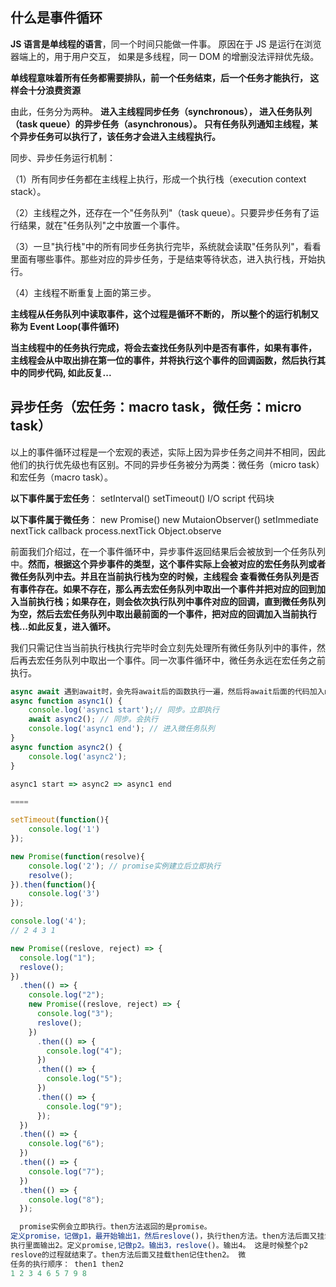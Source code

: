 ## 什么是事件循环

**JS 语言是单线程的语言**，同一个时间只能做一件事。
原因在于 JS 是运行在浏览器端上的，用于用户交互，
如果是多线程，同一 DOM 的增删没法评辩优先级。

**单线程意味着所有任务都需要排队，前一个任务结束，后一个任务才能执行，
这样会十分浪费资源**

由此，任务分为两种。
**进入主线程同步任务（synchronous），
进入任务队列（task queue）的异步任务（asynchronous）。
只有任务队列通知主线程，某个异步任务可以执行了，该任务才会进入主线程执行。**

同步、异步任务运行机制：

（1）所有同步任务都在主线程上执行，形成一个执行栈（execution context stack）。

（2）主线程之外，还存在一个"任务队列"（task queue）。只要异步任务有了运行结果，就在"任务队列"之中放置一个事件。

（3）一旦"执行栈"中的所有同步任务执行完毕，系统就会读取"任务队列"，看看里面有哪些事件。那些对应的异步任务，于是结束等待状态，进入执行栈，开始执行。

（4）主线程不断重复上面的第三步。

**主线程从任务队列中读取事件，这个过程是循环不断的，
所以整个的运行机制又称为 Event Loop(事件循环)**

**当主线程中的任务执行完成，将会去查找任务队列中是否有事件，如果有事件，
主线程会从中取出排在第一位的事件，并将执行这个事件的回调函数，然后执行其中的同步代码,
如此反复...**

## 异步任务（宏任务：macro task，微任务：micro task）

以上的事件循环过程是一个宏观的表述，实际上因为异步任务之间并不相同，因此他们的执行优先级也有区别。不同的异步任务被分为两类：微任务（micro task）和宏任务（macro task）。

**以下事件属于宏任务**：
setInterval()
setTimeout()
I/O
script 代码块

**以下事件属于微任务**：
new Promise()
new MutaionObserver()
setImmediate
nextTick
callback
process.nextTick
Object.observe

前面我们介绍过，在一个事件循环中，异步事件返回结果后会被放到一个任务队列中。**然而，根据这个异步事件的类型，这个事件实际上会被对应的宏任务队列或者微任务队列中去。并且在当前执行栈为空的时候，主线程会 查看微任务队列是否有事件存在。如果不存在，那么再去宏任务队列中取出一个事件并把对应的回到加入当前执行栈；如果存在，则会依次执行队列中事件对应的回调，直到微任务队列为空，然后去宏任务队列中取出最前面的一个事件，把对应的回调加入当前执行栈...如此反复，进入循环。**

我们只需记住当当前执行栈执行完毕时会立刻先处理所有微任务队列中的事件，然后再去宏任务队列中取出一个事件。同一次事件循环中，微任务永远在宏任务之前执行。

```js
async await 遇到await时，会先将await后的函数执行一遍，然后将await后面的代码加入micro队列中。
async function async1() {
    console.log('async1 start');// 同步。立即执行
    await async2(); // 同步。会执行
    console.log('async1 end'); // 进入微任务队列
}
async function async2() {
    console.log('async2');
}

async1 start => async2 => async1 end

====

setTimeout(function(){
    console.log('1')
});

new Promise(function(resolve){
    console.log('2'); // promise实例建立后立即执行
    resolve();
}).then(function(){
    console.log('3')
});

console.log('4');
// 2 4 3 1

```

```js
new Promise((reslove, reject) => {
  console.log("1");
  reslove();
})
  .then(() => {
    console.log("2");
    new Promise((reslove, reject) => {
      console.log("3");
      reslove();
    })
      .then(() => {
        console.log("4");
      })
      .then(() => {
        console.log("5");
      })
      .then(() => {
        console.log("9");
      });
  })
  .then(() => {
    console.log("6");
  })
  .then(() => {
    console.log("7");
  })
  .then(() => {
    console.log("8");
  });

  promise实例会立即执行。then方法返回的是promise。
定义promise，记做p1，最开始输出1，然后reslove()，执行then方法。then方法后面又挂载then记住then1。
执行里面输出2。定义promise,记做p2。输出3，reslove()。输出4。 这是时候整个p2
reslove的过程就结束了。then方法后面又挂载then记住then2。 微
任务的执行顺序： then1 then2
1 2 3 4 6 5 7 9 8

```
